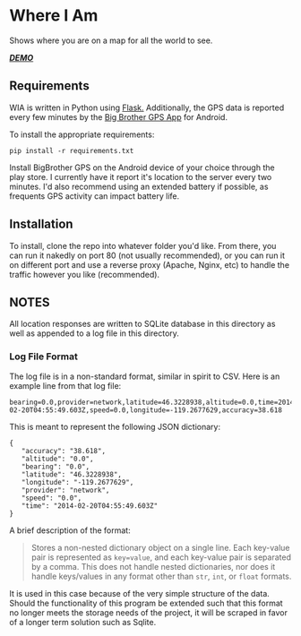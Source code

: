 # Where I Am

Shows where you are on a map for all the world to see.

[***DEMO***](http://whereis.lelandbatey.com/)

## Requirements

WIA is written in Python using [Flask.](http://flask.pocoo.org/) Additionally, the GPS data is reported every few minutes by the [Big Brother GPS App](https://play.google.com/store/apps/details?id=org.gnarf.bigbrother.gps&hl=en) for Android.

To install the appropriate requirements:

    pip install -r requirements.txt

Install BigBrother GPS on the Android device of your choice through the play store. I currently have it report it's location to the server every two minutes. I'd also recommend using an extended battery if possible, as frequents GPS activity can impact battery life.

## Installation

To install, clone the repo into whatever folder you'd like. From there, you can run it nakedly on port 80 (not usually recommended), or you can run it on different port and use a reverse proxy (Apache, Nginx, etc) to handle the traffic however you like (recommended).

## NOTES

All location responses are written to SQLite database in this directory as well as appended to a log file in this directory.

### Log File Format

The log file is in a non-standard format, similar in spirit to CSV. Here is an
example line from that log file:

    bearing=0.0,provider=network,latitude=46.3228938,altitude=0.0,time=2014-02-20T04:55:49.603Z,speed=0.0,longitude=-119.2677629,accuracy=38.618

This is meant to represent the following JSON dictionary:

	{
	   "accuracy": "38.618",
	   "altitude": "0.0",
	   "bearing": "0.0",
	   "latitude": "46.3228938",
	   "longitude": "-119.2677629",
	   "provider": "network",
	   "speed": "0.0",
	   "time": "2014-02-20T04:55:49.603Z"
	}

A brief description of the format:

> Stores a non-nested dictionary object on a single line. Each key-value pair
> is represented as `key=value`, and each key-value pair is separated by a
> comma. This does not handle nested dictionaries, nor does it handle
> keys/values in any format other than `str`, `int`, or `float` formats.

It is used in this case because of the very simple structure of the data.
Should the functionality of this program be extended such that this format no
longer meets the storage needs of the project, it will be scraped in favor of
a longer term solution such as Sqlite.

